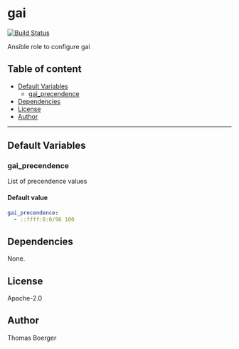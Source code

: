 # gai

[![Build Status](https://cloud.drone.io/api/badges/rolehippie/gai/status.svg)](https://cloud.drone.io/rolehippie/gai)

Ansible role to configure gai

## Table of content

* [Default Variables](#default-variables)
  * [gai_precendence](#gai_precendence)
* [Dependencies](#dependencies)
* [License](#license)
* [Author](#author)

---

## Default Variables

### gai_precendence

List of precendence values

#### Default value

```YAML
gai_precendence:
  - ::ffff:0:0/96 100
```

## Dependencies

None.

## License

Apache-2.0

## Author

Thomas Boerger
